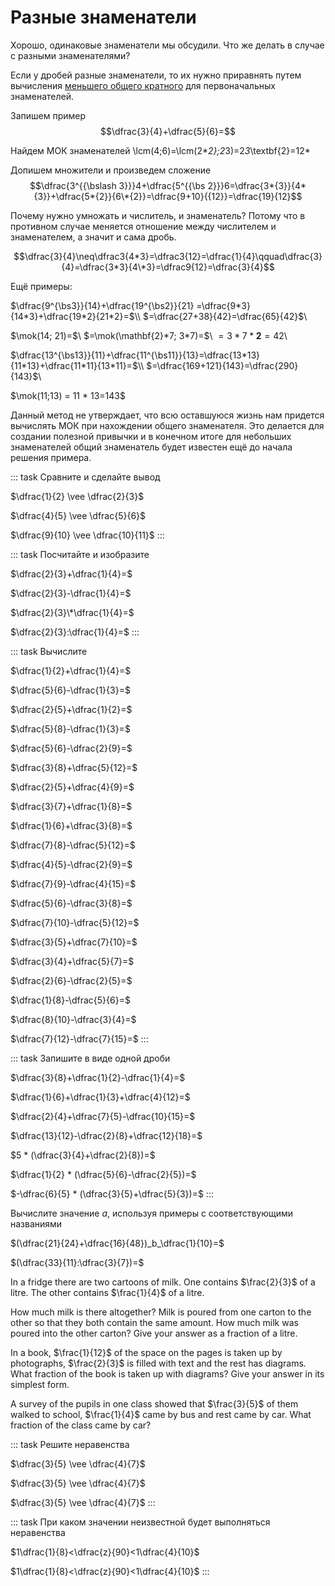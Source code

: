 # Разные знаменатели

Хорошо, одинаковые знаменатели мы обсудили. Что же делать в случае с разными знаменателями?

Если у дробей разные знаменатели, то их нужно приравнять путем вычисления [меньшего общего кратного]() для первоначальных знаменателей.

Запишем пример
$$\dfrac{3}{4}+\dfrac{5}{6}=$$

Найдем МОК знаменателей
\lcm(4;6)=\lcm(2\**2};2*3)=2*3*\textbf{2}=12\*

Допишем множители и произведем сложение
$$\dfrac{3^{{\bslash 3}}}4+\dfrac{5^{{\bs 2}}}6=\dfrac{3*{3}}{4*{3}}+\dfrac{5*{2}}{6\*{2}}=\dfrac{9+10}{{12}}=\dfrac{19}{12}$$

Почему нужно умножать и числитель, и знаменатель? Потому что в противном случае меняется отношение между числителем и знаменателем, а значит и сама дробь.

$$\dfrac{3}{4}\neq\dfrac3{4*3}=\dfrac3{12}=\dfrac{1}{4}\qquad\dfrac{3}{4}=\dfrac{3*3}{4\*3}=\dfrac9{12}=\dfrac{3}{4}$$

Ещё примеры:

$\dfrac{9^{\bs3}}{14}+\dfrac{19^{\bs2}}{21}
=\dfrac{9*3}{14*3}+\dfrac{19*2}{21*2}=$\\\\
$=\dfrac{27+38}{42}=\dfrac{65}{42}$\\

$\mok(14; 21)=$\\
$=\mok(\mathbf{2}*7; 3*7)=$\\
$=3*7*\mathbf{2}=42$\\

$\dfrac{13^{\bs13}}{11}+\dfrac{11^{\bs11}}{13}=\dfrac{13*13}{11*13}+\dfrac{11*11}{13*11}=$\\\\
$=\dfrac{169+121}{143}=\dfrac{290}{143}$\\

$\mok(11;13) = 11 * 13=143$

Данный метод не утверждает, что всю оставшуюся жизнь нам придется вычислять МОК при нахождении общего знаменателя. Это делается для создании полезной привычки и в конечном итоге для небольших знаменателей общий знаменатель будет известен ещё до начала решения примера.

::: task
Сравните и сделайте вывод

$\dfrac{1}{2} \vee \dfrac{2}{3}$

$\dfrac{4}{5} \vee \dfrac{5}{6}$

$\dfrac{9}{10} \vee \dfrac{10}{11}$
:::

::: task
Посчитайте и изобразите

$\dfrac{2}{3}+\dfrac{1}{4}=$

$\dfrac{2}{3}-\dfrac{1}{4}=$

$\dfrac{2}{3}\*\dfrac{1}{4}=$

$\dfrac{2}{3}:\dfrac{1}{4}=$
:::

::: task
Вычислите

$\dfrac{1}{2}+\dfrac{1}{4}=$

$\dfrac{5}{6}-\dfrac{1}{3}=$

$\dfrac{2}{5}+\dfrac{1}{2}=$

$\dfrac{5}{8}-\dfrac{1}{3}=$

$\dfrac{5}{6}-\dfrac{2}{9}=$

$\dfrac{3}{8}+\dfrac{5}{12}=$

$\dfrac{2}{5}+\dfrac{4}{9}=$

$\dfrac{3}{7}+\dfrac{1}{8}=$

$\dfrac{1}{6}+\dfrac{3}{8}=$

$\dfrac{7}{8}-\dfrac{5}{12}=$

$\dfrac{4}{5}-\dfrac{2}{9}=$

$\dfrac{7}{9}-\dfrac{4}{15}=$

$\dfrac{5}{6}-\dfrac{3}{8}=$

$\dfrac{7}{10}-\dfrac{5}{12}=$

$\dfrac{3}{5}+\dfrac{7}{10}=$

$\dfrac{3}{4}+\dfrac{5}{7}=$

$\dfrac{2}{6}-\dfrac{2}{5}=$

$\dfrac{1}{8}-\dfrac{5}{6}=$

$\dfrac{8}{10}-\dfrac{3}{4}=$

$\dfrac{7}{12}-\dfrac{7}{15}=$
:::

::: task
Запишите в виде одной дроби

$\dfrac{3}{8}+\dfrac{1}{2}-\dfrac{1}{4}=$

$\dfrac{1}{6}+\dfrac{1}{3}+\dfrac{4}{12}=$

$\dfrac{2}{4}+\dfrac{7}{5}-\dfrac{10}{15}=$

$\dfrac{13}{12}-\dfrac{2}{8}+\dfrac{12}{18}=$

$5 * (\dfrac{3}{4}+\dfrac{2}{8})=$

$\dfrac{1}{2} * (\dfrac{5}{6}-\dfrac{2}{5})=$

$-\dfrac{6}{5} * (\dfrac{3}{5}+\dfrac{5}{3})=$
:::

Вычислите значение $a$, используя примеры с соответствующими названиями

$(\dfrac{21}{24}+\dfrac{16}{48})_b_\dfrac{1}{10}=$

$(\dfrac{33}{11}:\dfrac{3}{7})=$

<!-- John has \$$600$. He gives $\frac{1}{4}$ to charity. He spends $\frac{2}{3}$ of it. He saves half of the rest. What fraction does he save? -->

In a fridge there are two cartoons of milk. One contains $\frac{2}{3}$ of a litre. The other contains $\frac{1}{4}$ of a litre.

<!-- @ol -->

How much milk is there altogether?
Milk is poured from one carton to the other so that they both contain the same amount.
How much milk was poured into the other carton? Give your answer as a fraction of a litre.

In a book, $\frac{1}{12}$ of the space on the pages is taken up by photographs, $\frac{2}{3}$ is filled with text and the rest has diagrams. What fraction of the book is taken up with diagrams? Give your answer in its simplest form.

A survey of the pupils in one class showed that $\frac{3}{5}$ of them walked to school, $\frac{1}{4}$ came by bus and rest came by car. What fraction of the class came by car?

::: task
Решите неравенства

$\dfrac{3}{5} \vee \dfrac{4}{7}$

$\dfrac{3}{5} \vee \dfrac{4}{7}$

$\dfrac{3}{5} \vee \dfrac{4}{7}$
:::

::: task
При каком значении неизвестной будет выполняться неравенства

$1\dfrac{1}{8}<\dfrac{z}{90}<1\dfrac{4}{10}$

$1\dfrac{1}{8}<\dfrac{z}{90}<1\dfrac{4}{10}$
:::
